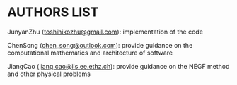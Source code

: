 # AUTHORS LIST

JunyanZhu (toshihikozhu@gmail.com): implementation of the code

ChenSong (chen_song@outlook.com): provide guidance on the computational mathematics and architecture of software

JiangCao (jiang.cao@iis.ee.ethz.ch): provide guidance on the NEGF method and other physical problems
